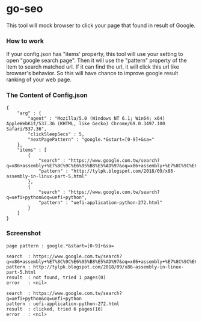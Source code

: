 # go-seo
This tool will mock browser to click your page that found in result of Google.

### How to work
If your config.json has "items' property, this tool will use your setting to open "google search page". Then it will use the "pattern" property of the item to search matched url. 
If it can find the url, it will click this url like browser's behavior. So this will have chance to improve google result ranking of your web page.

### The Content of Config.json
```
{
    "arg" : {
        "agent" : "Mozilla/5.0 (Windows NT 6.1; Win64; x64) AppleWebKit/537.36 (KHTML, like Gecko) Chrome/69.0.3497.100 Safari/537.36",
        "clickSleepSecs" : 5,
        "nextPagePattern" : "google.*&start=[0-9]+&sa="
    },
    "items" : [
        {
            "search" : "https://www.google.com.tw/search?q=x86+assembly+%E7%8C%9C%E6%95%B8%E5%AD%97&oq=x86+assembly+%E7%8C%9C%E6%95%B8%E5%AD%97",
            "pattern" : "http://tylpk.blogspot.com/2018/09/x86-assembly-in-linux-part-5.html"
        },
        {
            "search" : "https://www.google.com.tw/search?q=uefi+python&oq=uefi+python",
            "pattern" : "uefi-application-python-272.html"
        }
    ]
}
```

### Screenshot
```
page pattern : google.*&start=[0-9]+&sa=

search  : https://www.google.com.tw/search?q=x86+assembly+%E7%8C%9C%E6%95%B8%E5%AD%97&oq=x86+assembly+%E7%8C%9C%E6%95%B8%E5%AD%97
pattern : http://tylpk.blogspot.com/2018/09/x86-assembly-in-linux-part-5.html
result  : not found, tried 1 pages(0)
error   : <nil>

search  : https://www.google.com.tw/search?q=uefi+python&oq=uefi+python
pattern : uefi-application-python-272.html
result  : clicked, tried 6 pages(16)
error   : <nil>
```
